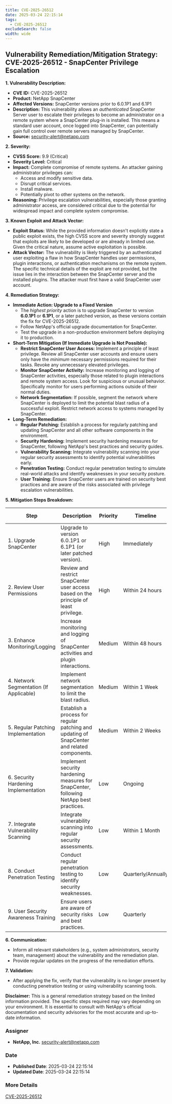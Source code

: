 ```yaml
---
title: CVE-2025-26512
date: 2025-03-24 22:15:14
tags:
  - CVE-2025-26512
excludeSearch: false
width: wide
---
```


## Vulnerability Remediation/Mitigation Strategy: CVE-2025-26512 - SnapCenter Privilege Escalation

**1. Vulnerability Description:**

*   **CVE ID:** CVE-2025-26512
*   **Product:** NetApp SnapCenter
*   **Affected Versions:** SnapCenter versions prior to 6.0.1P1 and 6.1P1
*   **Description:** This vulnerability allows an *authenticated* SnapCenter Server user to escalate their privileges to become an administrator on a remote system where a SnapCenter plug-in is installed. This means a standard user account, once logged into SnapCenter, can potentially gain full control over remote servers managed by SnapCenter.
*   **Source:** security-alert@netapp.com

**2. Severity:**

*   **CVSS Score:** 9.9 (Critical)
*   **Severity Level:** Critical
*   **Impact:**  Complete compromise of remote systems. An attacker gaining administrator privileges can:
    *   Access and modify sensitive data.
    *   Disrupt critical services.
    *   Install malware.
    *   Potentially pivot to other systems on the network.
*   **Reasoning:** Privilege escalation vulnerabilities, especially those granting administrator access, are considered critical due to the potential for widespread impact and complete system compromise.

**3. Known Exploit and Attack Vector:**

*   **Exploit Status:** While the provided information doesn't explicitly state a public exploit exists, the high CVSS score and severity strongly suggest that exploits are likely to be developed or are already in limited use.  Given the critical nature, assume active exploitation is possible.
*   **Attack Vector:**  The vulnerability is likely triggered by an authenticated user exploiting a flaw in how SnapCenter handles user permissions, plugin interactions, or authentication mechanisms on the remote system.  The specific technical details of the exploit are not provided, but the issue lies in the interaction between the SnapCenter server and the installed plugins.  The attacker must first have a valid SnapCenter user account.

**4. Remediation Strategy:**

*   **Immediate Action: Upgrade to a Fixed Version**
    *   The *highest priority* action is to upgrade SnapCenter to version **6.0.1P1** or **6.1P1**, or a later patched version, as these versions contain the fix for CVE-2025-26512.
    *   Follow NetApp's official upgrade documentation for SnapCenter.
    *   Test the upgrade in a non-production environment before deploying it to production.
*   **Short-Term Mitigation (If Immediate Upgrade is Not Possible):**
    *   **Restrict SnapCenter User Access:**  Implement a principle of least privilege.  Review all SnapCenter user accounts and ensure users only have the *minimum* necessary permissions required for their tasks. Revoke any unnecessary elevated privileges.
    *   **Monitor SnapCenter Activity:**  Increase monitoring and logging of SnapCenter activities, especially those related to plugin interactions and remote system access.  Look for suspicious or unusual behavior. Specifically monitor for users performing actions outside of their normal duties.
    *   **Network Segmentation:** If possible, segment the network where SnapCenter is deployed to limit the potential blast radius of a successful exploit.  Restrict network access to systems managed by SnapCenter.
*   **Long-Term Remediation:**
    *   **Regular Patching:** Establish a process for regularly patching and updating SnapCenter and all other software components in the environment.
    *   **Security Hardening:**  Implement security hardening measures for SnapCenter, following NetApp's best practices and security guides.
    *   **Vulnerability Scanning:**  Integrate vulnerability scanning into your regular security assessments to identify potential vulnerabilities early.
    *   **Penetration Testing:**  Conduct regular penetration testing to simulate real-world attacks and identify weaknesses in your security posture.
    *   **User Training:** Ensure SnapCenter users are trained on security best practices and are aware of the risks associated with privilege escalation vulnerabilities.

**5. Mitigation Steps Breakdown:**

| Step                                      | Description                                                                                                | Priority | Timeline            | Responsible Party |
| ----------------------------------------- | ---------------------------------------------------------------------------------------------------------- | -------- | ------------------- | ----------------- |
| 1. Upgrade SnapCenter                   | Upgrade to version 6.0.1P1 or 6.1P1 (or later patched version).                                               | High     | Immediately          | IT/Security Team  |
| 2. Review User Permissions              | Review and restrict SnapCenter user access based on the principle of least privilege.                       | High     | Within 24 hours      | IT/Security Team  |
| 3. Enhance Monitoring/Logging              | Increase monitoring and logging of SnapCenter activities and plugin interactions.                           | Medium   | Within 48 hours      | IT/Security Team  |
| 4. Network Segmentation (If Applicable) | Implement network segmentation to limit the blast radius.                                                     | Medium   | Within 1 Week        | IT/Network Team   |
| 5. Regular Patching Implementation        | Establish a process for regular patching and updating of SnapCenter and related components.                | Medium   | Within 2 Weeks       | IT/Security Team  |
| 6. Security Hardening Implementation      | Implement security hardening measures for SnapCenter, following NetApp best practices.                         | Low      | Ongoing             | IT/Security Team  |
| 7. Integrate Vulnerability Scanning       | Integrate vulnerability scanning into regular security assessments.                                         | Low      | Within 1 Month       | IT/Security Team  |
| 8. Conduct Penetration Testing            | Conduct regular penetration testing to identify security weaknesses.                                          | Low      | Quarterly/Annually | IT/Security Team  |
| 9. User Security Awareness Training       | Ensure users are aware of security risks and best practices.                                                | Low      | Quarterly             | IT/Training Team  |

**6. Communication:**

*   Inform all relevant stakeholders (e.g., system administrators, security team, management) about the vulnerability and the remediation plan.
*   Provide regular updates on the progress of the remediation efforts.

**7. Validation:**

*   After applying the fix, verify that the vulnerability is no longer present by conducting penetration testing or using vulnerability scanning tools.

**Disclaimer:** This is a general remediation strategy based on the limited information provided. The specific steps required may vary depending on your environment. It is essential to consult with NetApp's official documentation and security advisories for the most accurate and up-to-date information.

### Assigner
- **NetApp, Inc.** <security-alert@netapp.com>

### Date
- **Published Date**: 2025-03-24 22:15:14
- **Updated Date**: 2025-03-24 22:15:14

### More Details
[CVE-2025-26512](https://www.cvedetails.com/cve/CVE-2025-26512)